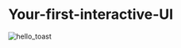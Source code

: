 # Your-first-interactive-UI
![hello_toast](https://user-images.githubusercontent.com/50354069/161391908-49578c94-53b1-4d77-b294-e11c59fca1be.gif)
